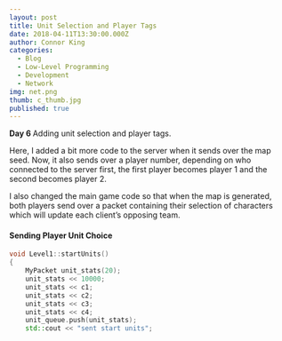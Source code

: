 ```yaml
---
layout: post
title: Unit Selection and Player Tags
date: 2018-04-11T13:30:00.000Z
author: Connor King
categories:
  - Blog
  - Low-Level Programming
  - Development
  - Network
img: net.png
thumb: c_thumb.jpg
published: true
---
```


<b>Day 6 </b>Adding unit selection and player tags.<!--more-->

Here, I added a bit more code to the server when it sends over the map seed. Now, it also sends over a player number, depending on who connected to the server first, the first player becomes player 1 and the second becomes player 2. 

I also changed the main game code so that when the map is generated, both players send over a packet containing their selection of characters which will update each client’s opposing team.

#### Sending Player Unit Choice
```C++
void Level1::startUnits()
{
	MyPacket unit_stats(20);
	unit_stats << 10000;
	unit_stats << c1;
	unit_stats << c2;
	unit_stats << c3;
	unit_stats << c4;
	unit_queue.push(unit_stats);
	std::cout << "sent start units";
```
